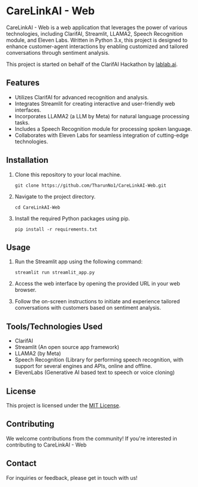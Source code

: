 # CareLinkAI - Web

CareLinkAI - Web is a web application that leverages the power of various technologies, including ClarifAI, Streamlit, LLAMA2, Speech Recognition module, and Eleven Labs. Written in Python 3.x, this project is designed to enhance customer-agent interactions by enabling customized and tailored conversations through sentiment analysis.

This project is started on behalf of the ClarifAI Hackathon by [lablab.ai](https://lablab.ai/).

## Features

- Utilizes ClarifAI for advanced recognition and analysis.
- Integrates Streamlit for creating interactive and user-friendly web interfaces.
- Incorporates LLAMA2 (a LLM by Meta) for natural language processing tasks.
- Includes a Speech Recognition module for processing spoken language.
- Collaborates with Eleven Labs for seamless integration of cutting-edge technologies.

## Installation

1. Clone this repository to your local machine.
   
   `git clone https://github.com/TharunNo1/CareLinkAI-Web.git`

2. Navigate to the project directory.
   
   `cd CareLinkAI-Web`

3. Install the required Python packages using pip.
   
   `pip install -r requirements.txt`


## Usage

1. Run the Streamlit app using the following command:

   `streamlit run streamlit_app.py`

2. Access the web interface by opening the provided URL in your web browser.

3. Follow the on-screen instructions to initiate and experience tailored conversations with customers based on sentiment analysis.

## Tools/Technologies Used

- ClarifAI
- Streamlit (An open source app framework)
- LLAMA2 (by Meta)
- Speech Recognition (Library for performing speech recognition, with support for several engines and APIs, online and offline.
- ElevenLabs (Generative AI based text to speech or voice cloning)

## License

This project is licensed under the [MIT License](LICENSE).

## Contributing

We welcome contributions from the community! If you're interested in contributing to CareLinkAI - Web

## Contact

For inquiries or feedback, please get in touch with us!
